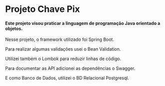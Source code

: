 # Projeto Chave Pix
 
<h4>Este projeto visou praticar a linguagem de programação Java orientado a objetos. </h4>

Nesse projeto, o framework utilizado foi Spring Boot. 

Para realizar algumas validações usei o Bean Validation.

Utilizei também o Lombok para reduzir linhas de código.

Para documentar as API adicionei as dependências o Swagger.

E como Banco de Dados, utilizei o BD Relacional Postgresql.
